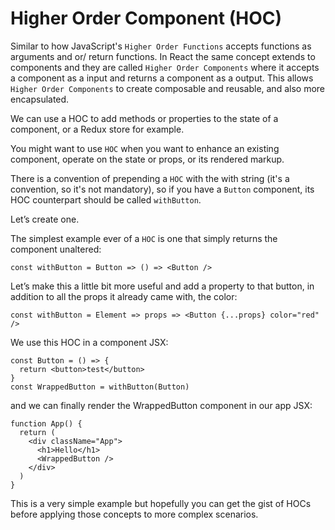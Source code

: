 # Higher Order Component (HOC)

Similar to how JavaScript's ```Higher Order Functions``` accepts functions as arguments and or/ return functions. In React the same concept extends to components and they are called ```Higher Order Components``` where it accepts a component as a input and returns a component as a output. This allows ```Higher Order Components``` to create composable and reusable, and also more encapsulated.

We can use a HOC to add methods or properties to the state of a component, or a Redux store for example.

You might want to use ```HOC``` when you want to enhance an existing component, operate on the state or props, or its rendered markup.

There is a convention of prepending a ```HOC``` with the with string (it's a convention, so it's not mandatory), so if you have a ```Button``` component, its HOC counterpart should be called ```withButton```.

Let’s create one.

The simplest example ever of a ```HOC``` is one that simply returns the component unaltered:

```
const withButton = Button => () => <Button />
```

Let’s make this a little bit more useful and add a property to that button, in addition to all the props it already came with, the color:

```
const withButton = Element => props => <Button {...props} color="red" />
```

We use this HOC in a component JSX:

```
const Button = () => {
  return <button>test</button>
}
const WrappedButton = withButton(Button)
```

and we can finally render the WrappedButton component in our app JSX:

```
function App() {
  return (
    <div className="App">
      <h1>Hello</h1>
      <WrappedButton />
    </div>
  )
}
```

This is a very simple example but hopefully you can get the gist of HOCs before applying those concepts to more complex scenarios.

